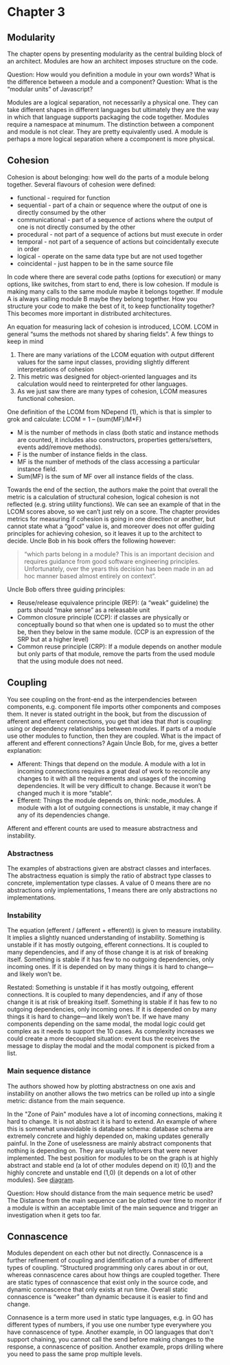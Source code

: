 # Chapter 3

## Modularity
The chapter opens by presenting modularity as the central building block of an architect. Modules are how an architect imposes structure on the code.

Question: How would you definition a module in your own words? What is the difference between a module and a component?
Question: What is the “modular units” of Javascript?

Modules are a logical separation, not necessarily a physical one. They can take different shapes in different languages but ultimately they are the way in which that language supports packaging the code together. Modules require a namespace at minumum. The distinction between a component and module is not clear. They are pretty equivalently used. A module is perhaps a more logical separation where a ccomponent is more physical.

## Cohesion
Cohesion is about belonging: how well do the parts of a module belong together. Several flavours of cohesion were defined:
- functional - required for function
- sequential - part of a chain or sequence where the output of one is directly consumed by the other
- communicational - part of a sequence of actions where the output of one is not directly consumed by the other
- procedural - not part of a sequence of actions but must execute in order
- temporal - not part of a sequence of actions but coincidentally execute in order
- logical - operate on the same data type but are not used together
- coincidental - just happen to be in the same source file

In code where there are several code paths (options for execution) or many options, like switches, from start to end, there is low cohesion. If module is making many calls to the same module maybe it belongs together. If module A is always calling module B maybe they belong together. How you structure your code to make the best of it, to keep functionality together? This becomes more important in distributed architectures.

An equation for measuring lack of cohesion is introduced, LCOM. LCOM in general “sums the methods not shared by sharing fields”. A few things to keep in mind 
1. There are many variations of the LCOM equation with output different values for the same input classes, providing slightly different interpretations of cohesion
2. This metric was designed for object-oriented languages and its calculation would need to reinterpreted for other languages.
3. As we just saw there are many types of cohesion, LCOM measures functional cohesion.

One definition of the LCOM from NDepend (1), which is that is simpler to grok and calculate:
LCOM = 1 – (sum(MF)/M*F)
- M is the number of methods in class (both static and instance methods are counted, it includes also constructors, properties getters/setters, events add/remove methods).
- F is the number of instance fields in the class.
- MF is the number of methods of the class accessing a particular instance field.
- Sum(MF) is the sum of MF over all instance fields of the class.

Towards the end of the section, the authors make the point that overall the metric is a calculation of structural cohesion, logical cohesion is not reflected (e.g. string utility functions). We can see an example of that in the LCOM scores above, so we can’t just rely on a score. The chapter provides metrics for measuring if cohesion is going in one direction or another, but cannot state what a “good” value is, and moreover does not offer guiding principles for achieving cohesion, so it leaves it up to the architect to decide. Uncle Bob in his book offers the following however:

> “which parts belong in a module? This is an important decision and requires guidance from good software engineering principles. Unfortunately, over the years this decision has been made in an ad hoc manner based almost entirely on context”. 

Uncle Bob offers three guiding principles:
- Reuse/release equivalence principle (REP): (a “weak” guideline) the parts should “make sense” as a releasable unit
- Common closure principle (CCP): if classes are physically or conceptually bound so that when one is updated so to must the other be, then they below in the same module. (CCP is an expression of the SRP but at a higher level)
- Common reuse principle (CRP): If a module depends on another module but only parts of that module, remove the parts from the used module that the using module does not need.

## Coupling
You see coupling on the front-end as the interpendencies between components, e.g. component file imports other components and composes them. It never is stated outright in the book, but from the discussion of afferent and efferent connections, you get that idea that _that_ is coupling: using or dependency relationships between modules. If parts of a module use other modules to function, then they are coupled. What is the impact of afferent and efferent connections? Again Uncle Bob, for me, gives a better explanation:

- Afferent: Things that depend on the module. A module with a lot in incoming connections requires a great deal of work to reconcile any changes to it with all the requirements and usages of the incoming dependencies. It will be very difficult to change. Because it won’t be changed much it is more “stable”.
- Efferent: Things the module depends on, think: node_modules. A module with a lot of outgoing connections is unstable, it may change if any of its dependencies change.

Afferent and efferent counts are used to measure abstractness and instability.

### Abstractness
The examples of abstractions given are abstract classes and interfaces. The abstractness equation is simply the ratio of abstract type classes to concrete, implementation type classes. A value of 0 means there are no abstractions only implementations, 1 means there are only abstractions no implementations. 

### Instability
The equation (efferent / (afferent + efferent)) is given to measure instability. It implies a slightly nuanced understanding of instability. Something is unstable if it has mostly outgoing, efferent connections. It is coupled to many dependencies, and if any of those change it is at risk of breaking itself. Something is stable if it has few to no outgoing dependencies, only incoming ones. If it is depended on by many things it is hard to change—and likely won’t be.

Restated: Something is unstable if it has mostly outgoing, efferent connections. It is coupled to many dependencies, and if any of those change it is at risk of breaking itself. Something is stable if it has few to no outgoing dependencies, only incoming ones. If it is depended on by many things it is hard to change—and likely won’t be. If we have many components depending on the same modal, the modal logic could get complex as it needs to support the 10 cases. As complexity increases we could create a more decoupled situation: event bus the receives the message to display the modal and the modal component is picked from a list.

### Main sequence distance
The authors showed how by plotting abstractness on one axis and instability on another allows the two metrics can be rolled up into a single metric: distance from the main sequence.

In the "Zone of Pain" modules have a lot of incoming connections, making it hard to change. It is not abstract it is hard to extend. An example of where this is somewhat unavoidable is database schema: database schema are extremely concrete and highly depended on, making updates generally painful. In the Zone of uselessness are mainly abstract components that nothing is depending on. They are usually leftovers that were never implemented. The best position for modules to be on the graph is at highly abstract and stable end (a lot of other modules depend on it) (0,1) and the highly concrete and unstable end (1,0) (it depends on a lot of other modules). See [diagram](https://clevercoder.net/2018/09/08/clean-architecture-summary-review/).

Question: How should distance from the main sequence metric be used? The Distance from the main sequence can be plotted over time to monitor if a module is within an acceptable limit of the main sequence and trigger an investigation when it gets too far.

## Connascence 
Modules dependent on each other but not directly. Connascence is a further refinement of coupling and identification of a number of different types of coupling. “Structured programming only cares about in or out, whereas connascence cares about how things are coupled together. There are static types of connascence that exist only in the source code, and dynamic connascence that only exists at run time. Overall static connascence is “weaker” than dynamic because it is easier to find and change.

Connasence is a term more used in static type languages, e.g. in GO has different types of numbers, if you use one number type everywhere you have connascence of type. Another example, in OO languages that don't support chaining, you cannot call the send before making changes to the response, a connascence of position. Another example, props drilling where you need to pass the same prop multiple levels.

